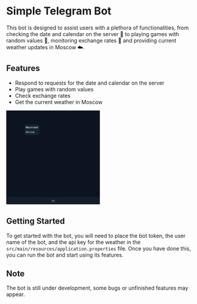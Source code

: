 # Simple Telegram Bot

This bot is designed to assist users with a plethora of functionalities, from checking the date and calendar on the server 📅 to playing games with random values 🎲, monitoring exchange rates 💱 and providing current weather updates in Moscow ☁️.

## Features

- Respond to requests for the date and calendar on the server
- Play games with random values
- Check exchange rates
- Get the current weather in Moscow

<img src="img/demo.gif" width="250" height="250"/>

## Getting Started

To get started with the bot, you will need to place the bot token, the user name of the bot, and the api key for the weather in the `src/main/resources/application.properties` file. Once you have done this, you can run the bot and start using its features.

## Note
The bot is still under development, some bugs or unfinished features may appear.
